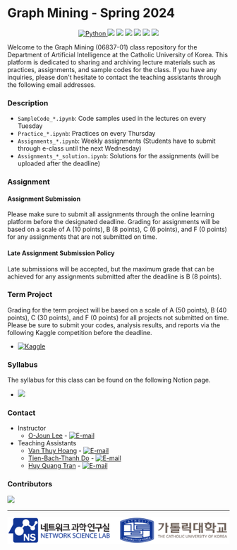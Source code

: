 # Graph Mining - Spring 2024

<p align=center>
  <a href="https://www.python.org/downloads/release/python-360/">
    <img src="https://img.shields.io/badge/Python->=3.8.8-3776AB?logo=python&style=flat-square" alt="Python">
  </a>     
  <img src="https://custom-icon-badges.demolab.com/github/last-commit/NSLab-CUK/Graph-Mining-Spring-2024?logo=history&logoColor=white&style=flat-square"/>
  <img src="https://custom-icon-badges.demolab.com/github/languages/code-size/NSLab-CUK/Graph-Mining-Spring-2024?logo=file-code&logoColor=white&style=flat-square"/>
  <img src="https://custom-icon-badges.demolab.com/github/issues-pr-closed/NSLab-CUK/Graph-Mining-Spring-2024?color=purple&logo=git-pull-request&logoColor=white&style=flat-square"/>
  <img src="https://custom-icon-badges.demolab.com/github/stars/NSLab-CUK/Graph-Mining-Spring-2024?logo=star&style=flat-square"/>
  <img src="https://custom-icon-badges.demolab.com/github/issues-raw/NSLab-CUK/Graph-Mining-Spring-2024?logo=issue&style=flat-square"/>
  <img src="https://custom-icon-badges.demolab.com/github/license/NSLab-CUK/Graph-Mining-Spring-2024?logo=law&style=flat-square"/>
</p>

Welcome to the Graph Mining (06837-01) class repository for the Department of Artificial Intelligence at the Catholic University of Korea. This platform is dedicated to sharing and archiving lecture materials such as practices, assignments, and sample codes for the class. If you have any inquiries, please don't hesitate to contact the teaching assistants through the following email addresses.
 

### Description

* `SampleCode_*.ipynb`: Code samples used in the lectures on every Tuesday
* `Practice_*.ipynb`: Practices on every Thursday
* `Assignments_*.ipynb`: Weekly assignments (Students have to submit through e-class until the next Wednesday)
* `Assignments_*_solution.ipynb`: Solutions for the assignments (will be uploaded after the deadline)


### Assignment

#### Assignment Submission

Please make sure to submit all assignments through the online learning platform before the designated deadline. Grading for assignments will be based on a scale of A (10 points), B (8 points), C (6 points), and F (0 points) for any assignments that are not submitted on time.

#### Late Assignment Submission Policy

Late submissions will be accepted, but the maximum grade that can be achieved for any assignments submitted after the deadline is B (8 points).


### Term Project

Grading for the term project will be based on a scale of A (50 points), B (40 points), C (30 points), and F (0 points) for all projects not submitted on time. Please be sure to submit your codes, analysis results, and reports via the following Kaggle competition before the deadline.

* [![Kaggle](https://img.shields.io/badge/Kaggle-Term%20Project-20BEFF?style=flat-square&logo=kaggle)](https://www.kaggle.com/competitions/2024-1-cuk-gm-project/overview)

### Syllabus

The syllabus for this class can be found on the following Notion page.

* <a href="https://ns-cuk.notion.site/06837-Graph-Mining-Spring-2024-d61162f663a141929559c406d83ca187"><img src="https://img.shields.io/badge/Notion-Syllabus-000000?style=flat-square&logo=Notion"></a>

### Contact

* Instructor
  * [O-Joun Lee](https://nslab-cuk.github.io/member) - [![E-mail](https://img.shields.io/badge/-ojlee@catholic.ac.kr-0C2E86?style=flat-square&logo=Gmail&logoColor=white)](mailto:ojlee@catholic.ac.kr)
* Teaching Assistants
  * [Van Thuy Hoang](https://nslab-cuk.github.io/member/hoangvanthuy90) - [![E-mail](https://img.shields.io/badge/-hoangvanthuy90@gmail.com-0C2E86?style=flat-square&logo=Gmail&logoColor=white)](mailto:hoangvanthuy90@gmail.com)
  * [Tien-Bach-Thanh Do](https://nslab-cuk.github.io/member/osfa19730) - [![E-mail](https://img.shields.io/badge/-osfa19730@catholic.ac.kr-0C2E86?style=flat-square&logo=Gmail&logoColor=white)](mailto:osfa19730@catholic.ac.kr)
  * [Huy Quang Tran](https://nslab-cuk.github.io/member/huy) - [![E-mail](https://img.shields.io/badge/-huytran1126@gmail.com-0C2E86?style=flat-square&logo=Gmail&logoColor=white)](mailto:huytran1126@gmail.com)


### Contributors

<a href="https://github.com/NSLab-CUK/Graph-Mining-Spring-2024/graphs/contributors">
  <img src="https://contrib.rocks/image?repo=NSLab-CUK/Graph-Mining-Spring-2024" />
</a>

<br>

***

<a href="https://nslab-cuk.github.io/"><img src="https://github.com/NSLab-CUK/NSLab-CUK/raw/main/Logo_Dual_Wide.png"/></a>
